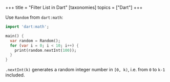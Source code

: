 +++
title = "Filter List in Dart"
[taxonomies]
topics = ["Dart"]
+++

Use `Random` from `dart:math`:

```dart
import 'dart:math';

main() {
  var random = Random();
  for (var i = 0; i < 10; i++) {
    print(random.nextInt(100));
  }
}
```

`.nextInt(k)` generates a random integer number in `[0, k)`, i.e. from `0` to `k-1` included.